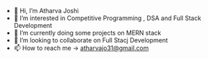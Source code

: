 - 👋 Hi, I’m Atharva Joshi
- 👀 I’m interested in Competitive Programming , DSA and Full Stack Development
- 🌱 I’m currently doing some projects on MERN stack
- 💞️ I’m looking to collaborate on Full Stacj Development
- 📫 How to reach me -> atharvajo31@gmail.com


<!---
Atharva1583/Atharva1583 is a ✨ special ✨ repository because its `README.md` (this file) appears on your GitHub profile.
You can click the Preview link to take a look at your changes.
--->
